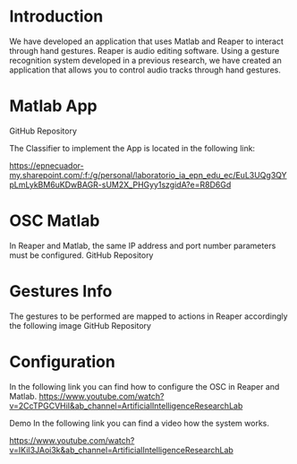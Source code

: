 # Introduction
We have developed an application that uses Matlab and Reaper to interact through hand gestures. Reaper is audio editing software. Using a gesture recognition system developed in a previous research, we have created an application that allows you to control audio tracks through hand gestures.

# Matlab App
GitHub Repository

The Classifier to implement the App is located in the following link:

https://epnecuador-my.sharepoint.com/:f:/g/personal/laboratorio_ia_epn_edu_ec/EuL3UQg3QYpLmLykBM6uKDwBAGR-sUM2X_PHGyy1szgidA?e=R8D6Gd

# OSC Matlab
In Reaper and Matlab, the same IP address and port number parameters must be configured. GitHub Repository

# Gestures Info
The gestures to be performed are mapped to actions in Reaper accordingly the following image GitHub Repository

# Configuration
In the following link you can find how to configure the OSC in Reaper and Matlab. 
https://www.youtube.com/watch?v=2CcTPGCVHiI&ab_channel=ArtificialIntelligenceResearchLab

Demo
In the following link you can find a video how the system works. 

https://www.youtube.com/watch?v=IKiI3JAoi3k&ab_channel=ArtificialIntelligenceResearchLab
